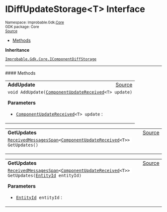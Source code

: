 
# IDiffUpdateStorage&lt;T&gt; Interface
<sup>
Namespace: Improbable.Gdk.<a href="{{.Site.BaseURL}}/api/core-index">Core</a><br/>
GDK package: Core<br/>
<a href="https://www.github.com/spatialos/gdk-for-unity/blob/88a422dc255ef1d47ee9385f226ca439f31c000b/workers/unity/Packages/io.improbable.gdk.core/Worker/DiffStorage.cs/#L49">Source</a>
<style>
a code {
                    padding: 0em 0.25em!important;
}
code {
                    background-color: #ffffff!important;
}
</style>
</sup>
<nav id="pageToc" class="page-toc"><ul><li><a href="#methods">Methods</a>
</ul></nav>



</p>

<b>Inheritance</b>

<code><a href="{{.Site.BaseURL}}/api/core/i-component-diff-storage">Improbable.Gdk.Core.IComponentDiffStorage</a></code>











</p>
<hr style="width:100%; border-top-color:#d8d8d8" />
#### Methods


</p>




<table width="100%">
    <tr>
        <td style="border-right:none"><a id="addupdate-componentupdatereceived-t"></a><b>AddUpdate</b></td>
        <td style="border-left:none; text-align:right"><a href="https://www.github.com/spatialos/gdk-for-unity/blob/88a422dc255ef1d47ee9385f226ca439f31c000b/workers/unity/Packages/io.improbable.gdk.core/Worker/DiffStorage.cs/#L51">Source</a></td>
    </tr>
    <tr>
        <td colspan="2">
<code>void AddUpdate(<a href="{{.Site.BaseURL}}/api/core/component-update-received">ComponentUpdateReceived</a>&lt;T&gt; update)</code></p>



</p>

<b>Parameters</b>

<ul>
<li><code><a href="{{.Site.BaseURL}}/api/core/component-update-received">ComponentUpdateReceived</a>&lt;T&gt; update</code> : </li>
</ul>





</td>
    </tr>
</table>


<table width="100%">
    <tr>
        <td style="border-right:none"><a id="getupdates"></a><b>GetUpdates</b></td>
        <td style="border-left:none; text-align:right"><a href="https://www.github.com/spatialos/gdk-for-unity/blob/88a422dc255ef1d47ee9385f226ca439f31c000b/workers/unity/Packages/io.improbable.gdk.core/Worker/DiffStorage.cs/#L52">Source</a></td>
    </tr>
    <tr>
        <td colspan="2">
<code><a href="{{.Site.BaseURL}}/api/core/received-messages-span">ReceivedMessagesSpan</a>&lt;<a href="{{.Site.BaseURL}}/api/core/component-update-received">ComponentUpdateReceived</a>&lt;T&gt;&gt; GetUpdates()</code></p>






</td>
    </tr>
</table>


<table width="100%">
    <tr>
        <td style="border-right:none"><a id="getupdates-entityid"></a><b>GetUpdates</b></td>
        <td style="border-left:none; text-align:right"><a href="https://www.github.com/spatialos/gdk-for-unity/blob/88a422dc255ef1d47ee9385f226ca439f31c000b/workers/unity/Packages/io.improbable.gdk.core/Worker/DiffStorage.cs/#L53">Source</a></td>
    </tr>
    <tr>
        <td colspan="2">
<code><a href="{{.Site.BaseURL}}/api/core/received-messages-span">ReceivedMessagesSpan</a>&lt;<a href="{{.Site.BaseURL}}/api/core/component-update-received">ComponentUpdateReceived</a>&lt;T&gt;&gt; GetUpdates(<a href="{{.Site.BaseURL}}/api/core/entity-id">EntityId</a> entityId)</code></p>



</p>

<b>Parameters</b>

<ul>
<li><code><a href="{{.Site.BaseURL}}/api/core/entity-id">EntityId</a> entityId</code> : </li>
</ul>





</td>
    </tr>
</table>





